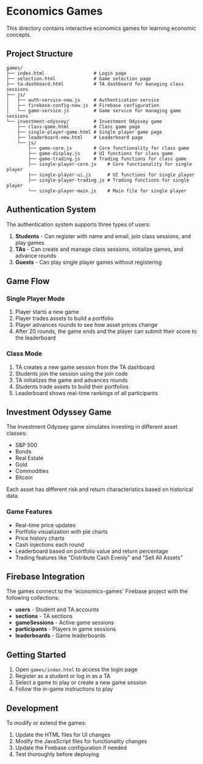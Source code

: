 # Economics Games

This directory contains interactive economics games for learning economic concepts.

## Project Structure

```
games/
├── index.html                  # Login page
├── selection.html              # Game selection page
├── ta-dashboard.html           # TA dashboard for managing class sessions
├── js/
│   ├── auth-service-new.js     # Authentication service
│   ├── firebase-config-new.js  # Firebase configuration
│   └── game-service.js         # Game service for managing game sessions
└── investment-odyssey/         # Investment Odyssey game
    ├── class-game.html         # Class game page
    ├── single-player-game.html # Single player game page
    ├── leaderboard-new.html    # Leaderboard page
    └── js/
        ├── game-core.js        # Core functionality for class game
        ├── game-display.js     # UI functions for class game
        ├── game-trading.js     # Trading functions for class game
        ├── single-player-core.js    # Core functionality for single player
        ├── single-player-ui.js      # UI functions for single player
        ├── single-player-trading.js # Trading functions for single player
        └── single-player-main.js    # Main file for single player
```

## Authentication System

The authentication system supports three types of users:
1. **Students** - Can register with name and email, join class sessions, and play games
2. **TAs** - Can create and manage class sessions, initialize games, and advance rounds
3. **Guests** - Can play single player games without registering

## Game Flow

### Single Player Mode
1. Player starts a new game
2. Player trades assets to build a portfolio
3. Player advances rounds to see how asset prices change
4. After 20 rounds, the game ends and the player can submit their score to the leaderboard

### Class Mode
1. TA creates a new game session from the TA dashboard
2. Students join the session using the join code
3. TA initializes the game and advances rounds
4. Students trade assets to build their portfolios
5. Leaderboard shows real-time rankings of all participants

## Investment Odyssey Game

The Investment Odyssey game simulates investing in different asset classes:
- S&P 500
- Bonds
- Real Estate
- Gold
- Commodities
- Bitcoin

Each asset has different risk and return characteristics based on historical data.

### Game Features
- Real-time price updates
- Portfolio visualization with pie charts
- Price history charts
- Cash injections each round
- Leaderboard based on portfolio value and return percentage
- Trading features like "Distribute Cash Evenly" and "Sell All Assets"

## Firebase Integration

The games connect to the 'economics-games' Firebase project with the following collections:
- **users** - Student and TA accounts
- **sections** - TA sections
- **gameSessions** - Active game sessions
- **participants** - Players in game sessions
- **leaderboards** - Game leaderboards

## Getting Started

1. Open `games/index.html` to access the login page
2. Register as a student or log in as a TA
3. Select a game to play or create a new game session
4. Follow the in-game instructions to play

## Development

To modify or extend the games:
1. Update the HTML files for UI changes
2. Modify the JavaScript files for functionality changes
3. Update the Firebase configuration if needed
4. Test thoroughly before deploying

